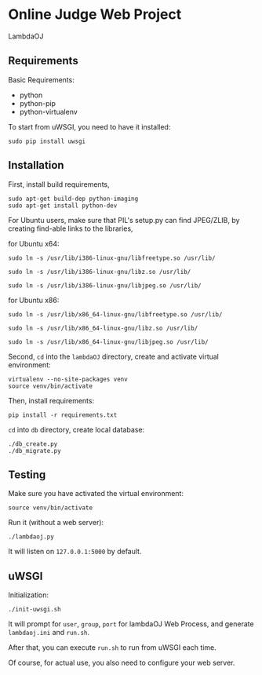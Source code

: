 # Online Judge Web Project

LambdaOJ



## Requirements

Basic Requirements:

* python
* python-pip
* python-virtualenv

To start from uWSGI, you need to have it installed:

```
sudo pip install uwsgi
```



## Installation

First, install build requirements,
```
sudo apt-get build-dep python-imaging
sudo apt-get install python-dev
```

For Ubuntu users, make sure that PIL's setup.py can find JPEG/ZLIB, by creating find-able links to the libraries,

for Ubuntu x64:
```
sudo ln -s /usr/lib/i386-linux-gnu/libfreetype.so /usr/lib/

sudo ln -s /usr/lib/i386-linux-gnu/libz.so /usr/lib/

sudo ln -s /usr/lib/i386-linux-gnu/libjpeg.so /usr/lib/
```

for Ubuntu x86:
```
sudo ln -s /usr/lib/x86_64-linux-gnu/libfreetype.so /usr/lib/

sudo ln -s /usr/lib/x86_64-linux-gnu/libz.so /usr/lib/

sudo ln -s /usr/lib/x86_64-linux-gnu/libjpeg.so /usr/lib/
```

 Second, `cd` into the `lambdaOJ` directory,
create and activate virtual environment:

```
virtualenv --no-site-packages venv
source venv/bin/activate
```

Then, install requirements:

```
pip install -r requirements.txt
```

`cd` into `db` directory, create local database:
```
./db_create.py  
./db_migrate.py
```



## Testing

Make sure you have activated the virtual environment:

```
source venv/bin/activate
```

Run it (without a web server):

```
./lambdaoj.py
```

It will listen on `127.0.0.1:5000` by default.
	


## uWSGI

Initialization:

```
./init-uwsgi.sh
```

It will prompt for `user`, `group`, `port` for lambdaOJ Web Process,
and generate `lambdaoj.ini` and `run.sh`.

After that, you can execute `run.sh` to run from uWSGI each time.

Of course, for actual use,
you also need to configure your web server.
